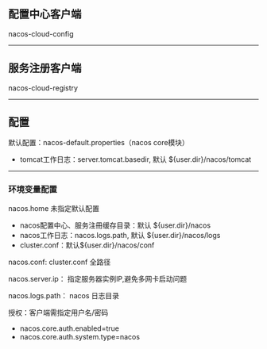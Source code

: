 ## 配置中心客户端
nacos-cloud-config

---
## 服务注册客户端
nacos-cloud-registry


---
## 配置

默认配置：nacos-default.properties（nacos core模块）
- tomcat工作日志：server.tomcat.basedir, 默认 ${user.dir}/nacos/tomcat

---
### 环境变量配置
nacos.home 未指定默认配置
- nacos配置中心、服务注冊缓存目录：默认 ${user.dir}/nacos
- nacos工作日志：nacos.logs.path, 默认 ${user.dir}/nacos/logs
- cluster.conf：默认${user.dir}/nacos/conf

nacos.conf: cluster.conf 全路径

nacos.server.ip： 指定服务器实例IP,避免多网卡启动问题

nacos.logs.path： nacos 日志目录

授权：客户端需指定用户名/密码
- nacos.core.auth.enabled=true
- nacos.core.auth.system.type=nacos